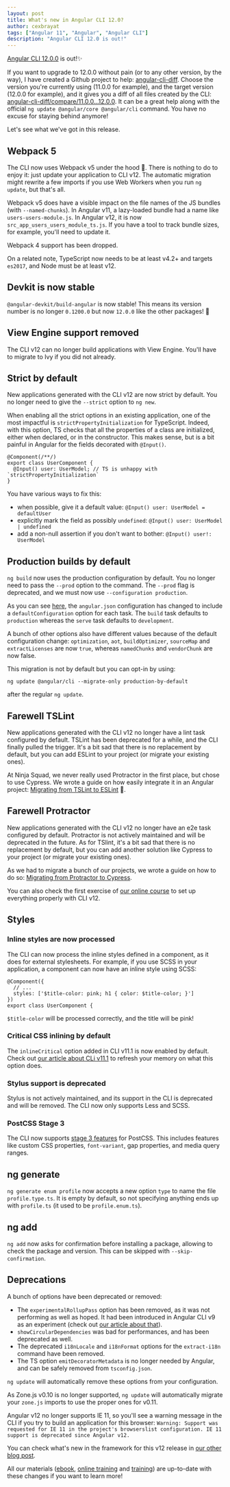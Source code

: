 ```yaml
---
layout: post
title: What's new in Angular CLI 12.0?
author: cexbrayat
tags: ["Angular 11", "Angular", "Angular CLI"]
description: "Angular CLI 12.0 is out!"
---
```


[Angular CLI 12.0.0](https://github.com/angular/angular-cli/releases/tag/v12.0.0) is out!✨

If you want to upgrade to 12.0.0 without pain (or to any other version, by the way), I have created a Github project to help: [angular-cli-diff](https://github.com/cexbrayat/angular-cli-diff). Choose the version you're currently using (11.0.0 for example), and the target version (12.0.0 for example), and it gives you a diff of all files created by the CLI: [angular-cli-diff/compare/11.0.0...12.0.0](https://github.com/cexbrayat/angular-cli-diff/compare/11.0.0...12.0.0).
It can be a great help along with the official `ng update @angular/core @angular/cli` command.
You have no excuse for staying behind anymore!

Let's see what we've got in this release.

## Webpack 5

The CLI now uses Webpack v5 under the hood 🚀.
There is nothing to do to enjoy it: just update your application to CLI v12.
The automatic migration might rewrite a few imports if you use Web Workers
when you run `ng update`, but that's all.

Webpack v5 does have a visible impact on the file names of the JS bundles (with `--named-chunks`).
In Angular v11, a lazy-loaded bundle had a name like `users-users-module.js`.
In Angular v12, it is now `src_app_users_users_module_ts.js`.
If you have a tool to track bundle sizes, for example,
you'll need to update it.

Webpack 4 support has been dropped.

On a related note, TypeScript now needs to be at least v4.2+ and targets `es2017`,
and Node must be at least v12.


## Devkit is now stable

`@angular-devkit/build-angular` is now stable!
This means its version number is no longer `0.1200.0` but now `12.0.0` like the other packages! 🥳


## View Engine support removed

The CLI v12 can no longer build applications with View Engine.
You'll have to migrate to Ivy if you did not already.


## Strict by default

New applications generated with the CLI v12 are now strict by default.
You no longer need to give the `--strict` option to `ng new`.

When enabling all the strict options in an existing application,
one of the most impactful is `strictPropertyInitialization` for TypeScript.
Indeed, with this option, TS checks that all the properties of a class are initialized,
either when declared, or in the constructor.
This makes sense, but is a bit painful in Angular for the fields decorated with `@Input()`.

    @Component(/**/)
    export class UserComponent {
      @Input() user: UserModel; // TS is unhappy with `strictPropertyInitialization`
    }

You have various ways to fix this:
- when possible, give it a default value: `@Input() user: UserModel = defaultUser`
- explicitly mark the field as possibly `undefined`: `@Input() user: UserModel | undefined`
- add a non-null assertion if you don't want to bother: `@Input() user!: UserModel`


## Production builds by default

`ng build` now uses the production configuration by default.
You no longer need to pass the `--prod` option to the command.
The `--prod` flag is deprecated, and we must now use `--configuration production`.

As you can see [here](https://github.com/cexbrayat/angular-cli-diff/compare/11.2.0...12.0.0),
the `angular.json` configuration has changed to include a `defaultConfiguration` option
for each task. The `build` task defaults to `production` whereas the `serve` task defaults to `development`.

A bunch of other options also have different values because of the default configuration change:
`optimization`, `aot`, `buildOptimizer`, `sourceMap` and `extractLicenses` are now `true`,
whereas `namedChunks` and `vendorChunk` are now false.

This migration is not by default but you can opt-in by using:

    ng update @angular/cli --migrate-only production-by-default

after the regular `ng update`.


## Farewell TSLint

New applications generated with the CLI v12 no longer have a lint task configured by default.
TSLint has been deprecated for a while, and the CLI finally pulled the trigger.
It's a bit sad that there is no replacement by default,
but you can add ESLint to your project (or migrate your existing ones).

At Ninja Squad, we never really used Protractor in the first place,
but chose to use Cypress. We wrote a guide on how easily integrate it in an Angular project:
[Migrating from TSLint to ESLint](/2021/03/31/migrating-from-tslint-to-eslint/) 🤗.


## Farewell Protractor

New applications generated with the CLI v12 no longer have an e2e task configured by default.
Protractor is not actively maintained and will be deprecated in the future.
As for TSlint, it's a bit sad that there is no replacement by default,
but you can add another solution like Cypress to your project (or migrate your existing ones).

As we had to migrate a bunch of our projects, we wrote a guide on how to do so:
[Migrating from Protractor to Cypress](/2021/05/05/migrating-from-protractor-to-cypress/).

You can also check the first exercise of [our online course](https://angular-exercises.ninja-squad.com/)
to set up everything properly with CLI v12.


## Styles

### Inline styles are now processed

The CLI can now process the inline styles defined in a component,
as it does for external stylesheets.
For example, if you use SCSS in your application,
a component can now have an inline style using SCSS:

    @Component({
      // ...
      styles: ['$title-color: pink; h1 { color: $title-color; }']
    })
    export class UserComponent {

`$title-color` will be processed correctly, and the title will be pink!

### Critical CSS inlining by default

The `inlineCritical` option added in CLI v11.1 is now enabled by default.
Check out [our article about CLi v11.1](/2021/01/21/angular-cli-11.1/)
to refresh your memory on what this option does.

### Stylus support is deprecated

Stylus is not actively maintained, and its support in the CLI is deprecated and will be removed.
The CLI now only supports Less and SCSS.

### PostCSS Stage 3

The CLI now supports [stage 3 features](https://preset-env.cssdb.org/features#stage-3) for PostCSS.
This includes features like custom CSS properties, `font-variant`, gap properties, and media query ranges.


## ng generate

`ng generate enum profile` now accepts a new option `type` to name the file `profile.type.ts`.
It is empty by default, so not specifying anything ends up with `profile.ts` (it used to be `profile.enum.ts`).


## ng add

`ng add` now asks for confirmation before installing a package,
allowing to check the package and version.
This can be skipped with `--skip-confirmation`.

## Deprecations

A bunch of options have been deprecated or removed:
- The `experimentalRollupPass` option has been removed, as it was not performing as well as hoped.
It had been introduced in Angular CLI v9 as an experiment (check out [our article about that](/2020/02/07/angular-cli-9.0/)).
- `showCircularDependencies` was bad for performances, and has been deprecated as well.
- The deprecated `i18nLocale` and `i18nFormat` options for the `extract-i18n` command have been removed.
- The TS option `emitDecoratorMetadata` is no longer needed by Angular, and can be safely removed from `tsconfig.json`.

`ng update` will automatically remove these options from your configuration.

As Zone.js v0.10 is no longer supported, `ng update` will automatically migrate your `zone.js` imports
to use the proper ones for v0.11.

Angular v12 no longer supports IE 11, so you'll see a warning message in the CLI
if you try to build an application for this browser: `Warning: Support was requested for IE 11 in the project's browserslist configuration. IE 11 support is deprecated since Angular v12.`



You can check what's new in the framework for this v12 release in [our other blog post](/2021/05/12/what-is-new-angular-12.0/).

All our materials ([ebook](https://books.ninja-squad.com/angular), [online training](https://angular-exercises.ninja-squad.com/) and [training](https://ninja-squad.com/training/angular)) are up-to-date with these changes if you want to learn more!
